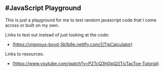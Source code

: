 #JavaScript Playground
---
This is just a playground for me to test random javascript code that I come across or built on my own.

Links to test out instead of just looking at the code:
- [https://vigorous-boyd-5b1b6e.netlify.com/](TipCalculator)

Links to resources:
- [https://www.youtube.com/watch?v=P2TcQ3h0ipQ](TicTacToe-Tutorial)